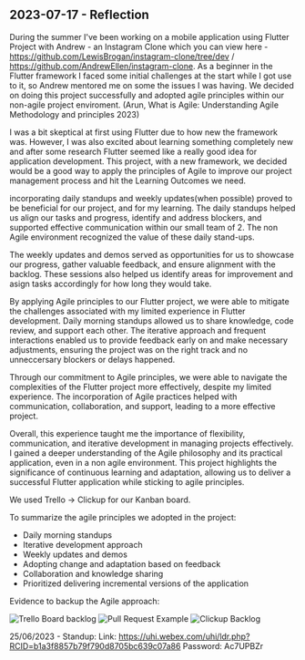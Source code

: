 ## 2023-07-17 - Reflection

During the summer I've been working on a mobile application using Flutter Project with Andrew - an Instagram Clone which you can view here - https://github.com/LewisBrogan/instagram-clone/tree/dev / https://github.com/AndrewEllen/instagram-clone. As a beginner in the Flutter framework I faced some initial challenges at the start while I got use to it, so Andrew mentored me on some the issues I was having. We decided on doing this project successfully and adopted agile principles within our non-agile project enviroment.  (Arun, What is Agile: Understanding Agile Methodology and principles 2023)

I was a bit skeptical at first using Flutter due to how new the framework was. However, I was also excited about learning something completely new and after some research Flutter seemed like a really good idea for application development. This project, with a new framework, we decided would be a good way to apply the principles of Agile to improve our project management process and hit the Learning Outcomes we need.

incorporating daily standups and weekly updates(when possible) proved to be beneficial for our project, and for my learning. The daily standups helped us align our tasks and progress, identify and address blockers, and supported effective communication within our small team of 2. The non Agile environment recognized the value of these daily stand-ups.

The weekly updates and demos served as opportunities for us to showcase our progress, gather valuable feedback, and ensure alignment with the backlog. These sessions also helped us identify areas for improvement and asign tasks accordingly for how long they would take.

By applying Agile principles to our Flutter project, we were able to mitigate the challenges associated with my limited experience in Flutter development. Daily morning standups allowed us to share knowledge, code review, and support each other. The iterative approach and frequent interactions enabled us to provide feedback early on and make necessary adjustments, ensuring the project was on the right track and no unneccersary blockers or delays happened.

Through our commitment to Agile principles, we were able to navigate the complexities of the Flutter project more effectively, despite my limited experience. The incorporation of Agile practices helped with communication, collaboration, and support, leading to a more effective project.

Overall, this experience taught me the importance of flexibility, communication, and iterative development in managing projects effectively. I gained a deeper understanding of the Agile philosophy and its practical application, even in a non agile environment. This project highlights the significance of continuous learning and adaptation, allowing us to deliver a successful Flutter application while sticking to agile principles.

We used Trello -> Clickup for our Kanban board.

To summarize the agile principles we adopted in the project:

- Daily morning standups
- Iterative development approach
- Weekly updates and demos
- Adopting change and adaptation based on feedback
- Collaboration and knowledge sharing
- Prioritized delivering incremental versions of the application

Evidence to backup the Agile approach:

![Trello Board backlog](../../Screenshots/Trello/devprogress.png)
![Pull Request Example](../../Screenshots/Github/pullrequests.png)
![Clickup Backlog](../../Screenshots/ClickUp/backlog.png)

25/06/2023 - Standup:
Link: https://uhi.webex.com/uhi/ldr.php?RCID=b1a3f8857b79f790d8705bc639c07a86
Password: Ac7UPBZr